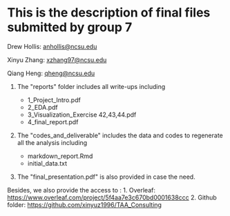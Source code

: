 # This is the description of final files submitted by group 7

Drew Hollis: anhollis@ncsu.edu

Xinyu Zhang: xzhang97@ncsu.edu

Qiang Heng: qheng@ncsu.edu

1. The "reports" folder includes all write-ups including
	- 1_Project_Intro.pdf
	- 2_EDA.pdf
	- 3_Visualization_Exercise 42,43,44.pdf
	- 4_final_report.pdf

2. The "codes_and_deliverable" includes the data and codes to regenerate all the analysis including
	- markdown_report.Rmd
	- initial_data.txt

3. The "final_presentation.pdf" is also provided in case the need.

Besides, we also provide the access to :
	1. Overleaf: https://www.overleaf.com/project/5f4aa7e3c670bd0001638ccc
	2. Github folder: https://github.com/xinyuz1996/TAA_Consulting
